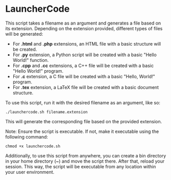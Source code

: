 # LauncherCode

This script takes a filename as an argument and generates a file based on its extension. Depending on the extension provided, different types of files will be generated:

- For **.html** and **.php** extensions, an HTML file with a basic structure will be created.
- For **.py** extension, a Python script will be created with a basic "Hello World!" function.
- For **.cpp** and **.cc** extensions, a C++ file will be created with a basic "Hello World!" program.
- For **.c** extension, a C file will be created with a basic "Hello, World!" program.
- For **.tex** extension, a LaTeX file will be created with a basic document structure.

To use this script, run it with the desired filename as an argument, like so:

```shell
./launchercode.sh filename.extension
```

This will generate the corresponding file based on the provided extension.

Note: Ensure the script is executable. If not, make it executable using the following command:

```shell
chmod +x launchercode.sh
```

Additionally, to use this script from anywhere, you can create a bin directory in your home directory (~) and move the script there. After that, reload your session. This way, the script will be executable from any location within your user environment.
